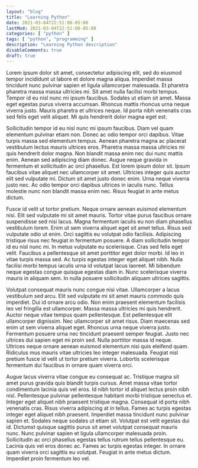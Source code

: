 ```yaml
---
layout: "blog"
title: "Learning Python"
date: 2021-03-04T22:51:08-05:00
lastMod: 2021-03-04T22:51:08-05:00
categories: [ "python" ]
tags: [ "python", "programming" ]
description: "Learning Python description"
disableComments: true
draft: true
---
```


Lorem ipsum dolor sit amet, consectetur adipiscing elit, sed do eiusmod tempor incididunt ut labore et dolore magna aliqua. Imperdiet massa tincidunt nunc pulvinar sapien et ligula ullamcorper malesuada. Et pharetra pharetra massa massa ultricies mi. Sit amet nulla facilisi morbi tempus. Tempor id eu nisl nunc mi ipsum faucibus. Sodales ut etiam sit amet. Massa eget egestas purus viverra accumsan. Rhoncus mattis rhoncus urna neque viverra justo. Mauris pharetra et ultrices neque. Id porta nibh venenatis cras sed felis eget velit aliquet. Mi quis hendrerit dolor magna eget est.

Sollicitudin tempor id eu nisl nunc mi ipsum faucibus. Diam vel quam elementum pulvinar etiam non. Donec ac odio tempor orci dapibus. Vitae turpis massa sed elementum tempus. Aenean pharetra magna ac placerat vestibulum lectus mauris ultrices eros. Pharetra massa massa ultricies mi quis hendrerit dolor magna. Non blandit massa enim nec dui nunc mattis enim. Aenean sed adipiscing diam donec. Augue neque gravida in fermentum et sollicitudin ac orci phasellus. Est lorem ipsum dolor sit. Ipsum faucibus vitae aliquet nec ullamcorper sit amet. Ultricies integer quis auctor elit sed vulputate mi. Dictum sit amet justo donec enim. Urna neque viverra justo nec. Ac odio tempor orci dapibus ultrices in iaculis nunc. Tellus molestie nunc non blandit massa enim nec. Risus feugiat in ante metus dictum.

Fusce id velit ut tortor pretium. Neque ornare aenean euismod elementum nisi. Elit sed vulputate mi sit amet mauris. Tortor vitae purus faucibus ornare suspendisse sed nisi lacus. Magna fermentum iaculis eu non diam phasellus vestibulum lorem. Enim ut sem viverra aliquet eget sit amet tellus. Risus sed vulputate odio ut enim. Orci sagittis eu volutpat odio facilisis. Adipiscing tristique risus nec feugiat in fermentum posuere. A diam sollicitudin tempor id eu nisl nunc mi. In metus vulputate eu scelerisque. Cras sed felis eget velit. Faucibus a pellentesque sit amet porttitor eget dolor morbi. Id leo in vitae turpis massa sed. Ac turpis egestas integer eget aliquet nibh. Nulla facilisi morbi tempus iaculis urna id volutpat lacus laoreet. Mi bibendum neque egestas congue quisque egestas diam in. Nunc scelerisque viverra mauris in aliquam sem. In nulla posuere sollicitudin aliquam ultrices sagittis.

Volutpat consequat mauris nunc congue nisi vitae. Ullamcorper a lacus vestibulum sed arcu. Elit sed vulputate mi sit amet mauris commodo quis imperdiet. Dui id ornare arcu odio. Non enim praesent elementum facilisis leo vel fringilla est ullamcorper. Massa massa ultricies mi quis hendrerit. Auctor neque vitae tempus quam pellentesque. Est pellentesque elit ullamcorper dignissim. Nec ullamcorper sit amet risus. Diam maecenas sed enim ut sem viverra aliquet eget. Rhoncus urna neque viverra justo. Fermentum posuere urna nec tincidunt praesent semper feugiat. Justo nec ultrices dui sapien eget mi proin sed. Nulla porttitor massa id neque. Ultrices neque ornare aenean euismod elementum nisi quis eleifend quam. Ridiculus mus mauris vitae ultricies leo integer malesuada. Feugiat nisl pretium fusce id velit ut tortor pretium viverra. Lobortis scelerisque fermentum dui faucibus in ornare quam viverra orci.

Augue lacus viverra vitae congue eu consequat ac. Tristique magna sit amet purus gravida quis blandit turpis cursus. Amet massa vitae tortor condimentum lacinia quis vel eros. Id nibh tortor id aliquet lectus proin nibh nisl. Pellentesque pulvinar pellentesque habitant morbi tristique senectus et. Integer eget aliquet nibh praesent tristique magna. Consequat id porta nibh venenatis cras. Risus viverra adipiscing at in tellus. Fames ac turpis egestas integer eget aliquet nibh praesent. Imperdiet massa tincidunt nunc pulvinar sapien et. Sodales neque sodales ut etiam sit. Volutpat est velit egestas dui id. Dictumst quisque sagittis purus sit amet volutpat consequat mauris nunc. Nunc pulvinar sapien et ligula ullamcorper malesuada proin. Sollicitudin ac orci phasellus egestas tellus rutrum tellus pellentesque eu. Lacinia quis vel eros donec ac. Fames ac turpis egestas integer. In ornare quam viverra orci sagittis eu volutpat. Feugiat in ante metus dictum. Imperdiet proin fermentum leo vel.